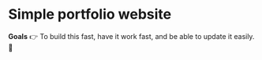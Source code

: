 # Simple portfolio website

**Goals** 👉 To build this fast, have it work fast, and be able to update it easily.🦾
